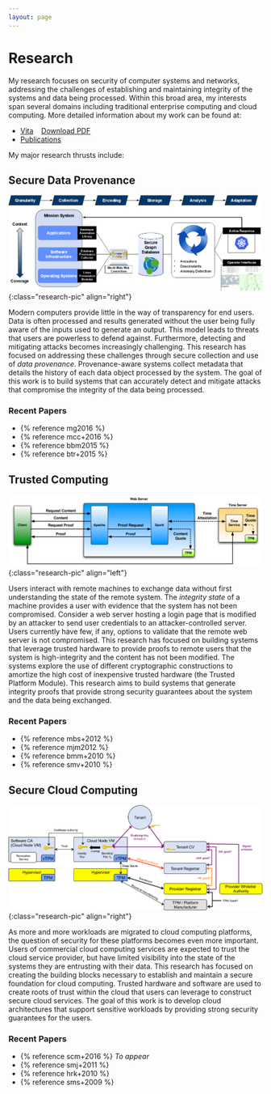 ```yaml
---
layout: page
---
```


# Research

My research focuses on security of computer systems and networks, addressing the challenges of establishing and maintaining integrity of the systems and data being processed. Within this broad area, my interests span several domains including traditional enterprise computing and cloud computing. More detailed information about my work can be found at:

- [Vita](/vita) &nbsp;&nbsp; [Download PDF](/vita.pdf)
- [Publications](/pubs/)

My major research thrusts include:

## Secure Data Provenance
![End-to-end data provenance](/images/prov-image.png){:class="research-pic" align="right"}

Modern computers provide little in the way of transparency for end users. Data is often processed and results generated without the user being fully aware of the inputs used to generate an output. This model leads to threats that users are powerless to defend against. Furthermore, detecting and mitigating attacks becomes increasingly challenging. This research has focused on addressing these challenges through secure collection and use of *data provenance*. Provenance-aware systems collect metadata that details the history of each data object processed by the system. The goal of this work is to build systems that can accurately detect and mitigate attacks that compromise the integrity of the data being processed.

### Recent Papers

- {% reference mg2016 %}
- {% reference mcc+2016 %}
- {% reference bbm2015 %}
- {% reference btr+2015 %}

## Trusted Computing
![Trusted Computing](/images/tc-image.png){:class="research-pic" align="left"}

Users interact with remote machines to exchange data without first understanding the state of the remote system. The *integrity state* of a machine provides a user with evidence that the system has not been compromised. Consider a web server hosting a login page that is modified by an attacker to send user credentials to an attacker-controlled server. Users currently have few, if any, options to validate that the remote web server is not compromised. This research has focused on building systems that leverage trusted hardware to provide proofs to remote users that the system is high-integrity and the content has not been modified. The systems explore the use of different cryptographic constructions to amortize the high cost of inexpensive trusted hardware (the Trusted Platform Module). This research aims to build systems that generate integrity proofs that provide strong security guarantees about the system and the data being exchanged.

### Recent Papers

- {% reference mbs+2012 %}
- {% reference mjm2012 %}
- {% reference bmm+2010 %}
- {% reference smv+2010 %}

## Secure Cloud Computing
![Cloud Computing](/images/cloud-image.png){:class="research-pic" align="right"}

As more and more workloads are migrated to cloud computing platforms, the question of security for these platforms becomes even more important. Users of commercial cloud computing services are expected to trust the cloud service provider, but have limited visibility into the state of the systems they are entrusting with their data. This research has focused on creating the building blocks necessary to establish and maintain a secure foundation for cloud computing. Trusted hardware and software are used to create roots of trust within the cloud that users can leverage to construct secure cloud services. The goal of this work is to develop cloud architectures that support sensitive workloads by providing strong security guarantees for the users.

### Recent Papers

- {% reference scm+2016 %} *To appear*
- {% reference smj+2011 %}
- {% reference hrk+2010 %}
- {% reference sms+2009 %}
